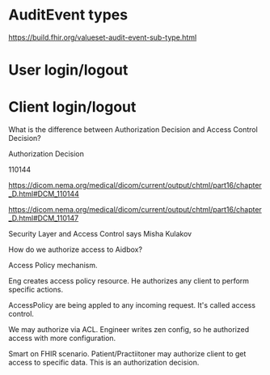 # AuditEvent types

https://build.fhir.org/valueset-audit-event-sub-type.html


# User login/logout

# Client login/logout



What is the difference between Authorization Decision and Access Control Decision?


Authorization Decision

110144


https://dicom.nema.org/medical/dicom/current/output/chtml/part16/chapter_D.html#DCM_110144


https://dicom.nema.org/medical/dicom/current/output/chtml/part16/chapter_D.html#DCM_110147



Security Layer and Access Control says Misha Kulakov

How do we authorize access to Aidbox?

Access Policy mechanism.

Eng creates access policy resource. He authorizes any client to perform specific actions.

AccessPolicy are being appled to any incoming request. It's called access control.

We may authorize via ACL. Engineer writes zen config, so he authorized access with more configuration. 

Smart on FHIR scenario. Patient/Practiitoner may authorize client to get access to specific data. This is an authorization decision.
